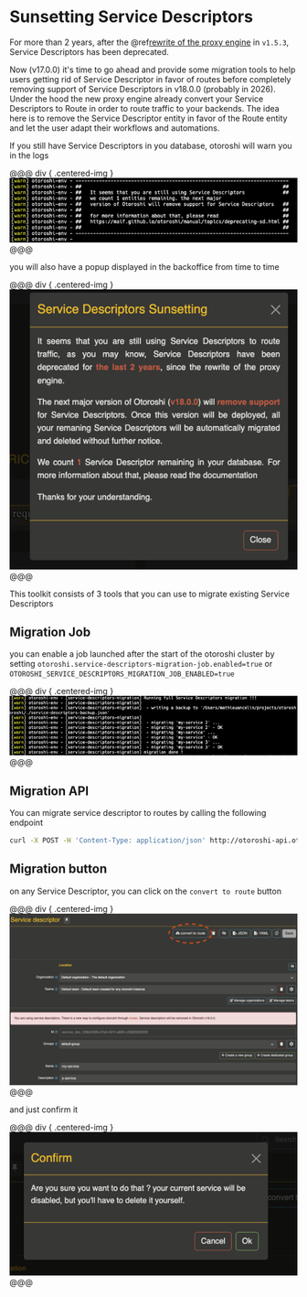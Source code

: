 # Sunsetting Service Descriptors

For more than 2 years, after the @ref[rewrite of the proxy engine](./engine.md) in `v1.5.3`, Service Descriptors has been deprecated.

Now (v17.0.0) it's time to go ahead and provide some migration tools to help users getting rid of Service Descriptor in favor of routes before completely removing support of Service Descriptors in v18.0.0 (probably in 2026). Under the hood the new proxy engine already convert your Service Descriptors to Route in order to route traffic to your backends. The idea here is to remove the Service Descriptor entity in favor of the Route entity and let the user adapt their workflows and automations.

If you still have Service Descriptors in you database, otoroshi will warn you in the logs

@@@ div { .centered-img }
<img src="../imgs/sd-migration-logs.png" />
@@@

you will also have a popup displayed in the backoffice from time to time

@@@ div { .centered-img }
<img src="../imgs/sd-migration-popup.png" />
@@@

This toolkit consists of 3 tools that you can use to migrate existing Service Descriptors

## Migration Job

you can enable a job launched after the start of the otoroshi cluster by setting `otoroshi.service-descriptors-migration-job.enabled=true` or `OTOROSHI_SERVICE_DESCRIPTORS_MIGRATION_JOB_ENABLED=true`

@@@ div { .centered-img }
<img src="../imgs/sd-migration-job-auto.png" />
@@@

## Migration API

You can migrate service descriptor to routes by calling the following endpoint

```sh
curl -X POST -H 'Content-Type: application/json' http://otoroshi-api.oto.tools:8080/api/services/service-xxxxxxxx/route -d '{}'
```

## Migration button

on any Service Descriptor, you can click on the `convert to route` button

@@@ div { .centered-img }
<img src="../imgs/sd-migration-ui.png" />
@@@

and just confirm it

@@@ div { .centered-img }
<img src="../imgs/sd-migration-ui-confirm.png" />
@@@
